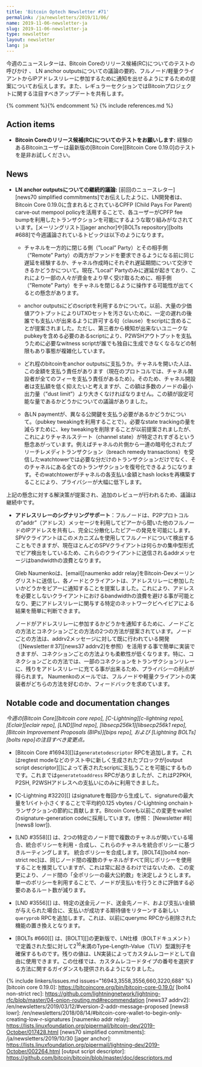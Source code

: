 ```yaml
---
title: 'Bitcoin Optech Newsletter #71'
permalink: /ja/newsletters/2019/11/06/
name: 2019-11-06-newsletter-ja
slug: 2019-11-06-newsletter-ja
type: newsletter
layout: newsletter
lang: ja
---
```

今週のニュースレターは、Bitcoin Coreのリリース候補(RC)についてのテストの呼びかけ
、 LN anchor outputsについての議論の要約、フルノード/軽量クライアントからIPアドレスリレーに参加するために通知を出せるようにするための提案についてお伝えします。また、レギュラーセクションではBitcoinプロジェクトに関する注目すべきアップデートを共有します。

{% comment %}<!-- include references.md below the fold but above any Jekyll/Liquid variables-->{% endcomment %}
{% include references.md %}

## Action items

- **Bitcoin Coreのリリース候補(RC)についてのテストをお願いします:** 経験のあるBitcoinユーザーは最新版の[Bitcoin Core][Bitcoin Core 0.19.0]のテストを是非お試しください。

## News

- **LN anchor outputsについての継続的議論:** [前回のニュースレター][news70 simplified commitments]でお伝えしたように、LN開発者は、Bitcoin Core 0.19.0に含まれるとされているCPFP (Child Pays For Parent) carve-out mempool policyを活用することで、各ユーザーがCPFP fee bumpを利用したトランザクションを可能にするような取り組みがなされています。[メーリングリスト][jager anchor]や[BOLTs repository][bolts #688]で今週議論されているトピックは以下のようになります。

    - チャネルを一方的に閉じる側（”Local” Party）とその相手側（”Remote” Party）の両方がファンドを要求できるようになる前に同じ遅延を経験するか、チャネル作成時にそれぞれ遅延期間について交渉できるかどうかについて。現在、”Local” Partyのみに遅延が起きており、これにより一部の人々が資金をより早く受け取るために、相手側（”Remote” Party）をチャネルを閉じるように操作する可能性が出てくるとの懸念があります。

    - anchor outputsにどのscriptを利用するかについて。以前、大量の少価値アウトプットによりUTXOセットを汚さないために、一定の遅れの後誰でも支払いが出来るように許可する句（clause）をscriptに含めることが提案されました。ただし、第三者から検知が出来ないユニークなpubkeyを含める必要のあるscriptにより、P2WSHアウトプットを支払うために必要なwitness scriptが誰でも独自に生成できなくなるなどの制限もあり事態が複雑化しています。


    - どれ程のbitcoinをanchor outputsに支払うか。チャネルを開いた人は、この金額を支払う責任があります（現在のプロトコルでは、チャネル開設者が全てのフィーを支払う責任があるため）。そのため、チャネル開設者は支払額を低く抑えたいと考えますが、この額は多数のノードの最小出力量（”dust limit”）より大きくなければなりません。この額が設定可能な量であるかどうかについての議論がありました。

    - 各LN paymentが、異なる公開鍵を支払う必要があるかどうかについて。（pubkey tweakingを利用することで）。必要なstate trackingの量を減らすために、key tweakingを削除することが以前提案されましたが、これによりチャネルステート（channel state）が特定されすぎるという懸念あがっています。例えばチャネルの片側から一連の暗号化されたブリーチレメディトランザクション（breach remedy transactions）を受信したwatchtowerでは必要な分だけのトランザクションだけでなく、そのチャネルにある全てのトランザクションを復号化できるようになります。そのwatchtowerがチャネルの各支払い金額とhash locksを再構築することにより、プライバシーが大幅に低下します。

上記の懸念に対する解決策が提案され、追加のレビューが行われるため、議論は継続中です。

- **<!--signaling-support-for-address-relay-->アドレスリレーのシグナリングサポート**：フルノードは、P2Pプロトコルの”addr”（アドレス）メッセージを利用してピアーから聞いた他のフルノードのIPアドレスを共有し、完全に分散化したピアーの発見を可能にします。 SPVクライアントはこのメカニズムを使用してフルノードについて検出することもできますが、現在ほとんどのSPVクライアントは何らかの集中型形式でピア検出をしているため、これらのクライアントに送信されるaddrメッセージはbandwidthの浪費となります。

   Gleb Naumenkoは、[email][naumenko addr relay]をBitcoin-Devメーリングリストに送信し、各ノードとクライアントは、アドレスリレーに参加したいかどうかをピアーに通知することを提案しました。これにより、アドレスを必要としないクライアントにおけるbandwidthの浪費を避ける事が可能となり、更にアドレスリレーに関与する特定のネットワークビヘイビアによる結果を簡単に判断できます。

    ノードがアドレスリレーに参加するかどうかを通知するために、ノードごとの方法とコネクションごとの方法の2つの方法が提案されています。ノードごとの方法は、addrv2メッセージに対して既に行われている開発（[Newsletter＃37][news37 addrv2]を参照）を活用する事で簡単に実装できますが、コネクションごとの方法よりも柔軟性が低くなります。特に、コネクションごとの方法では、一部のコネクションをトランザクションリレーに、残りをアドレスリレーに充てる事が出来るため、プライバシーの利点が得られます。 Naumenkoのメールでは、フルノードや軽量クライアントの実装者がどちらの方法を好むのか、フィードバックを求めています。

## Notable code and documentation changes

*今週の[Bitcoin Core][bitcoin core repo],
[C-Lightning][c-lightning repo], [Eclair][eclair repo], [LND][lnd repo],
[libsecp256k1][libsecp256k1 repo], [Bitcoin Improvement Proposals
(BIPs)][bips repo], および [Lightning BOLTs][bolts repo]の注目すべき変更点。*

- [Bitcoin Core #16943][]は`generatetodescriptor` RPCを追加します。これはregtest modeなどのテスト中に新しく生成されたブロックが[output script descriptor][]によって表されたscriptに支払うことを可能にするものです。これまでは`generatetoaddress` RPCがありましたが、これはP2PKH, P2SH, P2WSHアドレスへの支払いにのみに利用できました。

- [C-Lightning #3220][] はsignatureを毎回*r*から生成して、signatureの最大量を1バイト小さくすることで平均約0.125 vbytes / C-Lightning onchainトランザクションの節約に貢献します。Bitcoin Coreも以前この変更をwalletのsignature-generation codeに採用しています。(参照： [Newsletter #8][news8 lowr]).

- [LND #3558][] は、2つの特定のノード間で複数のチャネルが開いている場合、統合ポリシーを利用・合成し、これらのチャネルを統合ポリシーに基づきルーティングします。
統合ポリシーを合成します。[BOLT4][bolt4 non-strict rec]は、同じノード間の複数のチャネルがすべて同じポリシーを使用することを推奨していますが、これは常に起きるわけではないため、この変更により、ノード間の「全ポリシーの最大公約数」を決定しようとします。単一のポリシーを利用することで、ノードが支払いを行うときに評価する必要のあるルート数が減ります。

- [LND #3556][] は、特定の送金元ノード、送金先ノード、および支払い金額が与えられた場合に、支払いが成功する期待値をリターンする新しい`queryprob` RPCを追加します。これは、以前にquerymc RPCから削除された機能の置き換えとなります。

- [BOLTs #660][] は、[BOLT1][]の更新版で、LN仕様（BOLTドキュメント）で定義された型に対して2<sup>16</sup>未満のType-Length-Value（TLV）型識別子を確保するものです。残りの値は、LN実装によってカスタムレコードとして自由に使用できます。この仕様では、カスタムレコードタイプの番号を選択する方法に関するガイダンスも提供されるようになりました。


{% include linkers/issues.md issues="16943,3558,3556,660,3220,688" %}
[bitcoin core 0.19.0]: https://bitcoincore.org/bin/bitcoin-core-0.19.0/
[bolt4 non-strict rec]: https://github.com/lightningnetwork/lightning-rfc/blob/master/04-onion-routing.md#recommendation
[news37 addrv2]: /en/newsletters/2019/03/12/#version-2-addr-message-proposed
[news8 lowr]: /en/newsletters/2018/08/14/#bitcoin-core-wallet-to-begin-only-creating-low-r-signatures
[naumenko addr relay]: https://lists.linuxfoundation.org/pipermail/bitcoin-dev/2019-October/017428.html
[news70 simplified commitments]: /ja/newsletters/2019/10/30
[jager anchor]: https://lists.linuxfoundation.org/pipermail/lightning-dev/2019-October/002264.html
[output script descriptor]: https://github.com/bitcoin/bitcoin/blob/master/doc/descriptors.md
